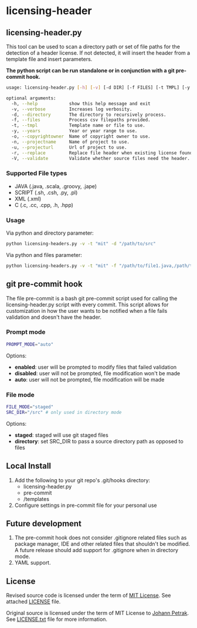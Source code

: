 # licensing-header

## licensing-header.py

This tool can be used to scan a directory path or set of file paths for the detection of a header license. If not detected, it will insert the header from a template file and insert parameters.

**The python script can be run standalone or in conjunction with a git pre-commit hook.**

```bash
usage: licensing-header.py [-h] [-v] [-d DIR] [-f FILES] [-t TMPL] [-y YEARS] [-o OWNER] [-n PROJECTNAME] [-u PROJECTURL] [-r] [-V]

optional arguments:
  -h, --help            show this help message and exit
  -v, --verbose         Increases log verbosity.
  -d, --directory       The directory to recursively process.
  -f, --files           Process csv filepaths provided.
  -t, --tmpl            Template name or file to use.
  -y, --years           Year or year range to use.
  -o, --copyrightowner  Name of copyright owner to use.
  -n, --projectname     Name of project to use.
  -u, --projecturl      Url of project to use.
  -r, --replace         Replace file header when existing license found. Default is false.
  -V, --validate        Validate whether source files need the header.
```

### Supported File types

- JAVA (.java, .scala, .groovy, .jape)
- SCRIPT (.sh, .csh, .py, .pl)
- XML (.xml)
- C (.c, .cc, .cpp, .h, .hpp)

### Usage

Via python and directory parameter:

```bash
python licensing-headers.py -v -t "mit" -d "/path/to/src"
```

Via python and files parameter:

```bash
python licensing-headers.py -v -t "mit" -f "/path/to/file1.java,/path/to/file2.java,/path/to/deep/path/file3.java"
```

## git pre-commit hook

The file pre-commit is a bash git pre-commit script used for calling the licensing-header.py script with every commit. This script allows for customization in how the user wants to be notified when a file fails validation and doesn't have the header.

### Prompt mode

```bash
PROMPT_MODE="auto"
```

Options:

- **enabled**: user will be prompted to modify files that failed validation
- **disabled**: user will not be prompted, file modification won't be made
- **auto**: user will not be prompted, file modification will be made

### File mode

```bash
FILE_MODE="staged"
SRC_DIR="/src" # only used in directory mode
```

Options:

- **staged**: staged will use git staged files
- **directory**: set SRC_DIR to pass a source directory path as opposed to files

## Local Install

1. Add the following to your git repo's .git/hooks directory:
   - licensing-header.py
   - pre-commit
   - /templates
2. Configure settings in pre-commit file for your personal use

## Future development

1. The pre-commit hook does not consider .gitignore related files such as package manager, IDE and other related files that shouldn't be modified. A future release should add support for .gitignore when in directory mode.
2. YAML support.

## License

Revised source code is licensed under the term of [MIT License](https://en.wikipedia.org/wiki/MIT_License). See attached [LICENSE](https://github.com/crgeee/licensing-header/blob/master/LICENSE) file.

Original source is licensed under the term of MIT License to [Johann Petrak](https://github.com/johann-petrak). See [LICENSE.txt](https://github.com/johann-petrak/licenseheaders/) file for more information.
